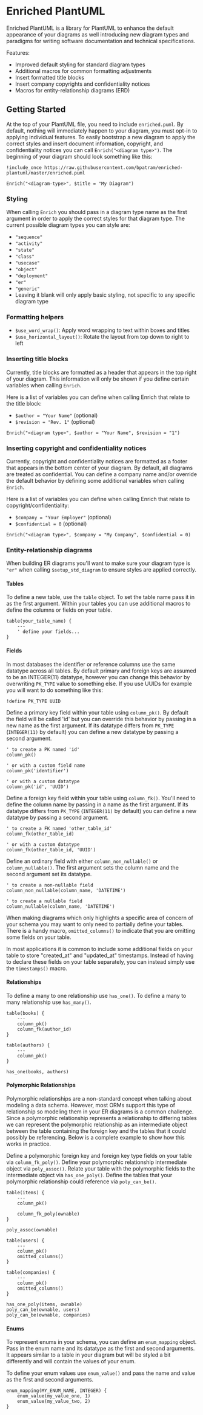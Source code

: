 # Enriched PlantUML

Enriched PlantUML is a library for PlantUML to enhance the default appearance of your diagrams as well introducing new diagram types and paradigms for writing software documentation and technical specifications.

Features:

-   Improved default styling for standard diagram types
-   Additional macros for common formatting adjustments
-   Insert formatted title blocks
-   Insert company copyrights and confidentiality notices
-   Macros for entity-relationship diagrams (ERD)

## Getting Started

At the top of your PlantUML file, you need to include `enriched.puml`. By default, nothing will immediately happen to your diagram, you must opt-in to applying individual features. To easily bootstrap a new diagram to apply the correct styles and insert document information, copyright, and confidentiality notices you can call `Enrich("<diagram type>")`. The beginning of your diagram should look something like this:

```puml
!include_once https://raw.githubusercontent.com/bpatram/enriched-plantuml/master/enriched.puml

Enrich("<diagram-type>", $title = "My Diagram")
```

### Styling

When calling `Enrich` you should pass in a diagram type name as the first argument in order to apply the correct styles for that diagram type. The current possible diagram types you can style are:

-   `"sequence"`
-   `"activity"`
-   `"state"`
-   `"class"`
-   `"usecase"`
-   `"object"`
-   `"deployment"`
-   `"er"`
-   `"generic"`
-   Leaving it blank will only apply basic styling, not specific to any specific diagram type

### Formatting helpers

-   `$use_word_wrap()`: Apply word wrapping to text within boxes and titles
-   `$use_horizontal_layout()`: Rotate the layout from top down to right to left

### Inserting title blocks

Currently, title blocks are formatted as a header that appears in the top right of your diagram. This information will only be shown if you define certain variables when calling `Enrich`.

Here is a list of variables you can define when calling Enrich that relate to the title block:

-   `$author = "Your Name"` (optional)
-   `$revision = "Rev. 1"` (optional)

```puml
Enrich("<diagram type>", $author = "Your Name", $revision = "1")
```

### Inserting copyright and confidentiality notices

Currently, copyright and confidentiality notices are formatted as a footer that appears in the bottom center of your diagram. By default, all diagrams are treated as confidential. You can define a company name and/or override the default behavior by defining some additional variables when calling `Enrich`.

Here is a list of variables you can define when calling Enrich that relate to copyright/confidentiality:

-   `$company = "Your Employer"` (optional)
-   `$confidential = 0` (optional)

```puml
Enrich("<diagram type>", $company = "My Company", $confidential = 0)
```

### Entity-relationship diagrams

When building ER diagrams you'll want to make sure your diagram type is `"er"` when calling `$setup_std_diagram` to ensure styles are applied correctly.

#### Tables

To define a new table, use the `table` object. To set the table name pass it in as the first argument. Within your tables you can use additional macros to define the columns or fields on your table.

```puml
table(your_table_name) {
    ---
    ' define your fields...
}
```

#### Fields

In most databases the identifier or reference columns use the same datatype across all tables. By default primary and foreign keys are assumed to be an INTEGER(11) datatype, however you can change this behavior by overwriting `PK_TYPE` value to something else. If you use UUIDs for example you will want to do something like this:

```puml
!define PK_TYPE UUID
```

Define a primary key field within your table using `column_pk()`. By default the field will be called 'id' but you can override this behavior by passing in a new name as the first argument. If its datatype differs from `PK_TYPE` (`INTEGER(11)` by default) you can define a new datatype by passing a second argument.

```puml
' to create a PK named 'id'
column_pk()

' or with a custom field name
column_pk('identifier')

' or with a custom datatype
column_pk('id', 'UUID')
```

Define a foreign key field within your table using `column_fk()`. You'll need to define the column name by passing in a name as the first argument. If its datatype differs from `PK_TYPE` (`INTEGER(11)` by default) you can define a new datatype by passing a second argument.

```puml
' to create a FK named 'other_table_id'
column_fk(other_table_id)

' or with a custom datatype
column_fk(other_table_id, 'UUID')
```

Define an ordinary field with either `column_non_nullable()` or `column_nullable()`. The first argument sets the column name and the second argument set its datatype.

```puml
' to create a non-nullable field
column_non_nullable(column_name, 'DATETIME')

' to create a nullable field
column_nullable(column_name, 'DATETIME')
```

When making diagrams which only highlights a specific area of concern of your schema you may want to only need to partially define your tables. There is a handy macro, `omitted_columns()` to indicate that you are omitting some fields on your table.

In most applications it is common to include some additional fields on your table to store "created_at" and "updated_at" timestamps. Instead of having to declare these fields on your table separately, you can instead simply use the `timestamps()` macro.

#### Relationships

To define a many to one relationship use `has_one()`.
To define a many to many relationship use `has_many()`.

```puml
table(books) {
    ---
    column_pk()
    column_fk(author_id)
}

table(authors) {
    ---
    column_pk()
}

has_one(books, authors)
```

#### Polymorphic Relationships

Polymorphic relationships are a non-standard concept when talking about modeling a data schema. However, most ORMs support this type of relationship so modeling them in your ER diagrams is a common challenge. Since a polymorphic relationship represents a relationship to differing tables we can represent the polymorphic relationship as an intermediate object between the table containing the foreign key and the tables that it could possibly be referencing. Below is a complete example to show how this works in practice.

Define a polymorphic foreign key and foreign key type fields on your table via `column_fk_poly()`. Define your polymorphic relationship intermediate object via `poly_assoc()`.
Relate your table with the polymorphic fields to the intermediate object via `has_one_poly()`.
Define the tables that your polymorphic relationship could reference via `poly_can_be()`.

```puml
table(items) {
    ---
    column_pk()

    column_fk_poly(ownable)
}

poly_assoc(ownable)

table(users) {
    ---
    column_pk()
    omitted_columns()
}

table(companies) {
    ---
    column_pk()
    omitted_columns()
}

has_one_poly(items, ownable)
poly_can_be(ownable, users)
poly_can_be(ownable, companies)

```

#### Enums

To represent enums in your schema, you can define an `enum_mapping` object. Pass in the enum name and its datatype as the first and second arguments. It appears similar to a table in your diagram but will be styled a bit differently and will contain the values of your enum.

To define your enum values use `enum_value()` and pass the name and value as the first and second arguments.

```puml
enum_mapping(MY_ENUM_NAME, INTEGER) {
    enum_value(my_value_one, 1)
    enum_value(my_value_two, 2)
}
```
